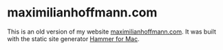 # maximilianhoffmann.com

This is an old version of my website [maximilianhoffmann.com](http://maximilianhoffmann.com). It was built with the static site generator [Hammer for Mac](http://hammerformac.com).

